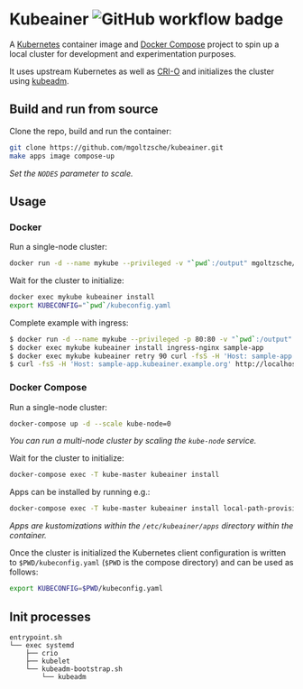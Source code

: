 Kubeainer ![GitHub workflow badge](https://github.com/mgoltzsche/kubeainer/workflows/Semantic%20release/badge.svg)
=

A [Kubernetes](https://github.com/kubernetes/kubernetes) container image and [Docker Compose](https://docs.docker.com/compose/compose-file/compose-file-v3/) project to spin up a local cluster for development and experimentation purposes.  

It uses upstream Kubernetes as well as [CRI-O](https://github.com/cri-o/cri-o) and initializes the cluster using [kubeadm](https://github.com/kubernetes/kubeadm).

## Build and run from source

Clone the repo, build and run the container:
```sh
git clone https://github.com/mgoltzsche/kubeainer.git
make apps image compose-up
```
_Set the `NODES` parameter to scale._

## Usage

### Docker

Run a single-node cluster:
```sh
docker run -d --name mykube --privileged -v "`pwd`:/output" mgoltzsche/kubeainer:latest
```

Wait for the cluster to initialize:
```sh
docker exec mykube kubeainer install
export KUBECONFIG="`pwd`/kubeconfig.yaml
```

Complete example with ingress:
```sh
$ docker run -d --name mykube --privileged -p 80:80 -v "`pwd`:/output" mgoltzsche/kubeainer:latest
$ docker exec mykube kubeainer install ingress-nginx sample-app
$ docker exec mykube kubeainer retry 90 curl -fsS -H 'Host: sample-app.kubeainer.example.org' http://localhost
$ curl -fsS -H 'Host: sample-app.kubeainer.example.org' http://localhost
```

### Docker Compose

Run a single-node cluster:
```sh
docker-compose up -d --scale kube-node=0
```
_You can run a multi-node cluster by scaling the `kube-node` service._  

Wait for the cluster to initialize:
```sh
docker-compose exec -T kube-master kubeainer install
```

Apps can be installed by running e.g.:
```sh
docker-compose exec -T kube-master kubeainer install local-path-provisioner ingress-nginx cert-manager metallb external-dns
```
_Apps are kustomizations within the `/etc/kubeainer/apps` directory within the container._

Once the cluster is initialized the Kubernetes client configuration is written to `$PWD/kubeconfig.yaml` (`$PWD` is the compose directory) and can be used as follows:
```sh
export KUBECONFIG=$PWD/kubeconfig.yaml
```

## Init processes

```
entrypoint.sh
└── exec systemd
    ├── crio
    ├── kubelet
    └── kubeadm-bootstrap.sh
        └── kubeadm
```
